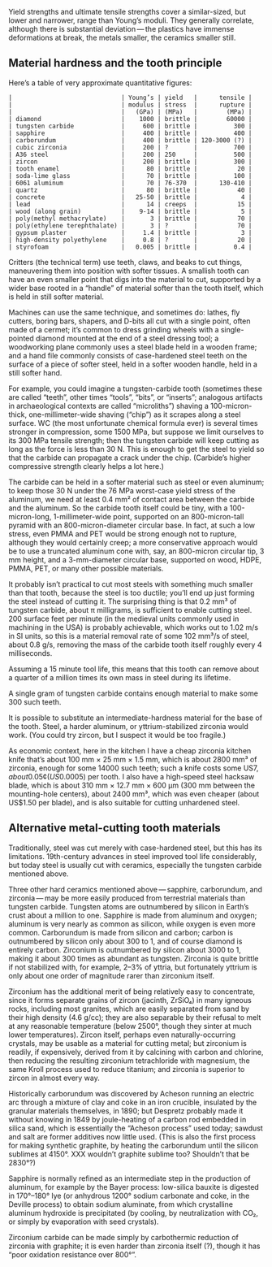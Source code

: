 Yield strengths and ultimate tensile strengths cover a similar-sized,
but lower and narrower, range than Young’s moduli.  They generally
correlate, although there is substantial deviation — the plastics have
immense deformations at break, the metals smaller, the ceramics
smaller still.

Material hardness and the tooth principle
-----------------------------------------

Here’s a table of very approximate quantitative figures:

    |                              | Young’s | yield   |      tensile |
    |                              | modulus | stress  |      rupture |
    |                              |   (GPa) | (MPa)   |        (MPa) |
    | diamond                      |    1000 | brittle |        60000 |
    | tungsten carbide             |     600 | brittle |          300 |
    | sapphire                     |     400 | brittle |          400 |
    | carborundum                  |     400 | brittle | 120-3000 (?) |
    | cubic zirconia               |     200 | ?       |          700 |
    | A36 steel                    |     200 | 250     |          500 |
    | zircon                       |     200 | brittle |          300 |
    | tooth enamel                 |      80 | brittle |           20 |
    | soda-lime glass              |      70 | brittle |          100 |
    | 6061 aluminum                |      70 | 76-370  |      130-410 |
    | quartz                       |      80 | brittle |           40 |
    | concrete                     |   25-50 | brittle |            4 |
    | lead                         |      14 | creeps  |           15 |
    | wood (along grain)           |    9-14 | brittle |            5 |
    | poly(methyl methacrylate)    |       3 | brittle |           70 |
    | poly(ethylene terephthalate) |       3 | ?       |           70 |
    | gypsum plaster               |     1.4 | brittle |            3 |
    | high-density polyethylene    |     0.8 | ?       |           20 |
    | styrofoam                    |   0.005 | brittle |          0.4 |

Critters (the technical term) use teeth, claws, and beaks to cut
things, maneuvering them into position with softer tissues.  A
smallish tooth can have an even smaller point that digs into the
material to cut, supported by a wider base rooted in a “handle” of
material softer than the tooth itself, which is held in still softer
material.

Machines can use the same technique, and sometimes do: lathes, fly
cutters, boring bars, shapers, and D-bits all cut with a single point,
often made of a cermet; it’s common to dress grinding wheels with a
single-pointed diamond mounted at the end of a steel dressing tool; a
woodworking plane commonly uses a steel blade held in a wooden frame;
and a hand file commonly consists of case-hardened steel teeth on the
surface of a piece of softer steel, held in a softer wooden handle,
held in a still softer hand.

For example, you could imagine a tungsten-carbide tooth (sometimes
these are called “teeth”, other times “tools”, “bits”, or “inserts”;
analogous artifacts in archaeological contexts are called “microliths”)
shaving a 100-micron-thick, one-millimeter-wide shaving (“chip”) as it
scrapes along a steel surface.  WC (the most unfortunate chemical
formula ever) is several times stronger in compression, some 1500 MPa,
but suppose we limit ourselves to its 300 MPa tensile strength; then
the tungsten carbide will keep cutting as long as the force is less
than 30 N.  This is enough to get the steel to yield so that the
carbide can propagate a crack under the chip.  (Carbide’s higher
compressive strength clearly helps a lot here.)

The carbide can be held in a softer material such as steel or even
aluminum; to keep those 30 N under the 76 MPa worst-case yield stress
of the aluminum, we need at least 0.4 mm² of contact area between the
carbide and the aluminum.  So the carbide tooth itself could be tiny,
with a 100-micron-long, 1-millimeter-wide point, supported on an
800-micron-tall pyramid with an 800-micron-diameter circular base.  In
fact, at such a low stress, even PMMA and PET would be strong enough
not to rupture, although they would certainly creep; a more
conservative approach would be to use a truncated aluminum cone with,
say, an 800-micron circular tip, 3 mm height, and a 3-mm-diameter
circular base, supported on wood, HDPE, PMMA, PET, or many other
possible materials.

It probably isn’t practical to cut most steels with something much
smaller than that tooth, because the steel is too ductile; you’ll end
up just forming the steel instead of cutting it.  The surprising thing
is that 0.2 mm³ of tungsten carbide, about π milligrams, is sufficient
to enable cutting steel.  200 surface feet per minute (in the medieval
units commonly used in machining in the USA) is probably achievable,
which works out to 1.02 m/s in SI units, so this is a material removal
rate of some 102 mm³/s of steel, about 0.8 g/s, removing the mass of
the carbide tooth itself roughly every 4 milliseconds.

Assuming a 15 minute tool life, this means that this tooth can remove
about a quarter of a million times its own mass in steel during its
lifetime.

A single gram of tungsten carbide contains enough material to make
some 300 such teeth.

It is possible to substitute an intermediate-hardness material for the
base of the tooth.  Steel, a harder aluminum, or yttrium-stabilized
zirconia would work.  (You could try zircon, but I suspect it would be
too fragile.)

As economic context, here in the kitchen I have a cheap zirconia
kitchen knife that’s about 100 mm × 25 mm × 1.5 mm, which is about
2800 mm³ of zirconia, enough for some 14000 such teeth; such a knife
costs some US$7, about 0.05¢ (US$0.0005) per tooth.  I also have a
high-speed steel hacksaw blade, which is about 310 mm × 12.7 mm × 600
μm (300 mm between the mounting-hole centers), about 2400 mm³, which
was even cheaper (about US$1.50 per blade), and is also suitable for
cutting unhardened steel.

Alternative metal-cutting tooth materials
-----------------------------------------

Traditionally, steel was cut merely with case-hardened steel, but this
has its limitations.  19th-century advances in steel improved tool
life considerably, but today steel is usually cut with ceramics,
especially the tungsten carbide mentioned above.

Three other hard ceramics mentioned above — sapphire, carborundum, and
zirconia — may be more easily produced from terrestrial materials than
tungsten carbide.  Tungsten atoms are outnumbered by silicon in
Earth’s crust about a million to one.  Sapphire is made from aluminum
and oxygen; aluminum is very nearly as common as silicon, while oxygen
is even more common.  Carborundum is made from silicon and carbon;
carbon is outnumbered by silicon only about 300 to 1, and of course
diamond is entirely carbon.  Zirconium is outnumbered by silicon about
3000 to 1, making it about 300 times as abundant as tungsten.
Zirconia is quite brittle if not stabilized with, for example, 2–3% of
yttria, but fortunately yttrium is only about one order of magnitude
rarer than zirconium itself.

Zirconium has the additional merit of being relatively easy to
concentrate, since it forms separate grains of zircon (jacinth,
ZrSiO₄) in many igneous rocks, including most granites, which are
easily separated from sand by their high density (4.6 g/cc); they are
also separable by their refusal to melt at any reasonable temperature
(below 2500°, though they sinter at much lower temperatures).  Zircon
itself, perhaps even naturally-occurring crystals, may be usable as a
material for cutting metal; but zirconium is readily, if expensively,
derived from it by calcining with carbon and chlorine, then reducing
the resulting zirconium tetrachloride with magnesium, the same Kroll
process used to reduce titanium; and zirconia is superior to zircon in
almost every way.

Historically carborundum was discovered by Acheson running an electric
arc through a mixture of clay and coke in an iron crucible, insulated
by the granular materials themselves, in 1890; but Despretz probably
made it without knowing in 1849 by joule-heating of a carbon rod
embedded in silica sand, which is essentially the “Acheson process”
used today; sawdust and salt are former additives now little used.
(This is also the first process for making synthetic graphite, by
heating the carborundum until the silicon sublimes at 4150°.  XXX
wouldn’t graphite sublime too?  Shouldn’t that be 2830°?)

Sapphire is normally refined as an intermediate step in the production
of aluminum, for example by the Bayer process: low-silica bauxite is
digested in 170°–180° lye (or anhydrous 1200° sodium carbonate and
coke, in the Deville process) to obtain sodium aluminate, from which
crystalline aluminum hydroxide is precipitated (by cooling, by
neutralization with CO₂, or simply by evaporation with seed crystals).

Zirconium carbide can be made simply by carbothermic reduction of
zirconia with graphite; it is even harder than zirconia itself (?),
though it has “poor oxidation resistance over 800°”.
